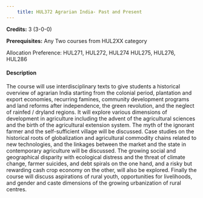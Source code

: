 ```yaml
---
    title: HUL372 Agrarian India- Past and Present
---
```

**Credits:** 3 (3-0-0)



**Prerequisites:** Any Two courses from HUL2XX category

Allocation Preference: HUL271, HUL272, HUL274 HUL275, HUL276, HUL286

#### Description 
The course will use interdisciplinary texts to give students a historical overview of agrarian India starting from the colonial period, plantation and export economies, recurring famines, community development programs and land reforms after independence, the green revolution, and the neglect of rainfed / dryland regions. It will explore various dimensions of development in agriculture including the advent of the agricultural sciences and the birth of the agricultural extension system. The myth of the ignorant farmer and the self-sufficient village will be discussed. Case studies on the historical roots of globalization and agricultural commodity chains related to new technologies, and the linkages between the market and the state in contemporary agriculture will be discussed. The growing social and geographical disparity with ecological distress and the threat of climate change, farmer suicides, and debt spirals on the one hand, and a risky but rewarding cash crop economy on the other, will also be explored. Finally the course will discuss aspirations of rural youth, opportunities for livelihoods, and gender and caste dimensions of the growing urbanization of rural centres.